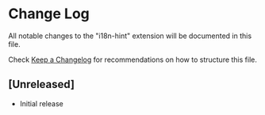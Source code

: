 # Change Log

All notable changes to the "i18n-hint" extension will be documented in this file.

Check [Keep a Changelog](http://keepachangelog.com/) for recommendations on how to structure this file.

## [Unreleased]

- Initial release